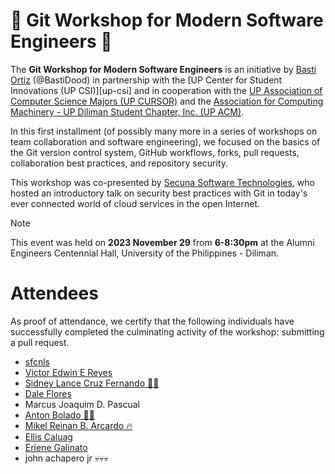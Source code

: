 [csi]: https://up-csi.org/
[cursor]: https://www.upcursor.com/
[acm]: https://www.facebook.com/upacm
[secuna]: https://secuna.io

# 🚀 Git Workshop for Modern Software Engineers 🚀

The **Git Workshop for Modern Software Engineers** is an initiative by [Basti Ortiz](https://bastidood.github.io/) (@BastiDood) in partnership with the [UP Center for Student Innovations (UP CSI)][up-csi] and in cooperation with the [UP Association of Computer Science Majors (UP CURSOR)][cursor] and the [Association for Computing Machinery - UP Diliman Student Chapter, Inc. (UP ACM)][acm].

In this first installment (of possibly many more in a series of workshops on team collaboration and software engineering), we focused on the basics of the Git version control system, GitHub workflows, forks, pull requests, collaboration best practices, and repository security.

This workshop was co-presented by [Secuna Software Technologies][secuna], who hosted an introductory talk on security best practices with Git in today's ever connected world of cloud services in the open Internet.

> [!NOTE]
> This event was held on **2023 November 29** from **6-8:30pm** at the Alumni Engineers Centennial Hall, University of the Philippines - Diliman.

# Attendees
As proof of attendance, we certify that the following individuals have successfully completed the culminating activity of the workshop: submitting a pull request.

* [sfcnls](https://github.com/sfcnls/)
* [Victor Edwin E Reyes](https://github.com/VeeIsForVanana)
* [Sidney Lance Cruz Fernando 🤩🙏](https://github.com/slcfernando)
* [Dale Flores](https://github.com/exos7)
* Marcus Joaquim D. Pascual
* [Anton Bolado 🧍‍♂️](https://github.com/boladss)
* [Mikel Reinan B. Arcardo 🔥](https://github.com/mikelReinanArcardo) 
* [Ellis Caluag](https://github.com/Dox-Dev)
* [Eriene Galinato](https://github.com/Hooman1214)
* john achapero jr 💀💀💀
